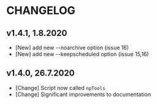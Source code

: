 # CHANGELOG

## v1.4.1, 1.8.2020
- [New] add new --noarchive option (issue 16)
- [New] add new --keepscheduled option (issue 15,16)

## v1.4.0,  26.7.2020
- [Change] Script now called `npTools`
- [Change] Significant improvements to documentation

